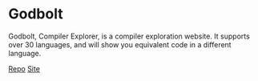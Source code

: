 # Godbolt

Godbolt, Compiler Explorer, is a compiler exploration website. It supports over 30 languages, and will show you equivalent code in a different language.

[Repo](https://github.com/compiler-explorer/compiler-explorer)
[Site](https://godbolt.org/)
